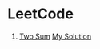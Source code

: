 # LeetCode
1. [Two Sum](https://leetcode.com/problems/two-sum) [My Solution](https://github.com/SumanSudhir/LeetCode/blob/master/0001.TwoSum/main.cpp)

